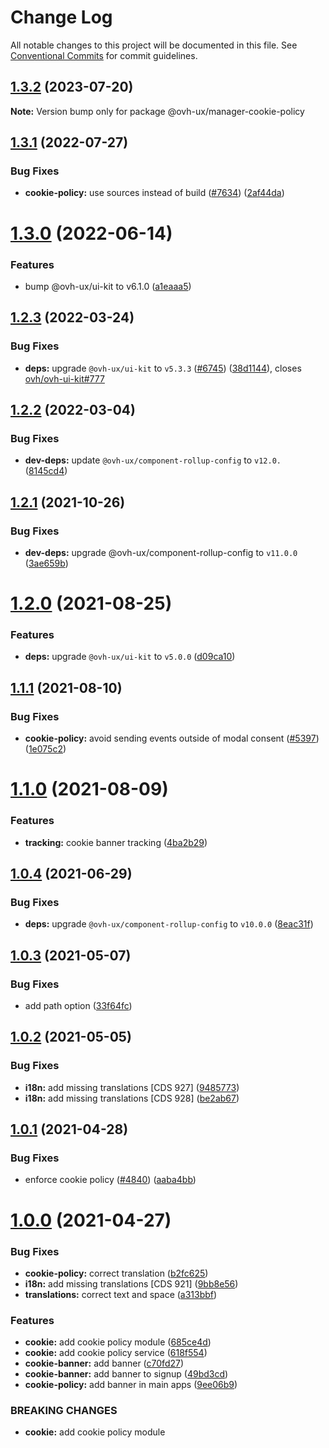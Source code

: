 # Change Log

All notable changes to this project will be documented in this file.
See [Conventional Commits](https://conventionalcommits.org) for commit guidelines.

## [1.3.2](https://github.com/ovh/manager/compare/@ovh-ux/manager-cookie-policy@1.3.1...@ovh-ux/manager-cookie-policy@1.3.2) (2023-07-20)

**Note:** Version bump only for package @ovh-ux/manager-cookie-policy





## [1.3.1](https://github.com/ovh/manager/compare/@ovh-ux/manager-cookie-policy@1.3.0...@ovh-ux/manager-cookie-policy@1.3.1) (2022-07-27)


### Bug Fixes

* **cookie-policy:** use sources instead of build ([#7634](https://github.com/ovh/manager/issues/7634)) ([2af44da](https://github.com/ovh/manager/commit/2af44daa5c7b2640b97b1984723e79b229cb8b28))



# [1.3.0](https://github.com/ovh/manager/compare/@ovh-ux/manager-cookie-policy@1.2.3...@ovh-ux/manager-cookie-policy@1.3.0) (2022-06-14)


### Features

* bump @ovh-ux/ui-kit to v6.1.0 ([a1eaaa5](https://github.com/ovh/manager/commit/a1eaaa5cb68652d1d600ba02e0d27de557de94e5))



## [1.2.3](https://github.com/ovh/manager/compare/@ovh-ux/manager-cookie-policy@1.2.2...@ovh-ux/manager-cookie-policy@1.2.3) (2022-03-24)


### Bug Fixes

* **deps:** upgrade `@ovh-ux/ui-kit` to `v5.3.3` ([#6745](https://github.com/ovh/manager/issues/6745)) ([38d1144](https://github.com/ovh/manager/commit/38d11445b3671755758d153a4f4a166c7946705c)), closes [ovh/ovh-ui-kit#777](https://github.com/ovh/ovh-ui-kit/issues/777)



## [1.2.2](https://github.com/ovh/manager/compare/@ovh-ux/manager-cookie-policy@1.2.1...@ovh-ux/manager-cookie-policy@1.2.2) (2022-03-04)


### Bug Fixes

* **dev-deps:** update `@ovh-ux/component-rollup-config` to `v12.0.` ([8145cd4](https://github.com/ovh/manager/commit/8145cd44a34cec071db4b5267182705625951077))



## [1.2.1](https://github.com/ovh/manager/compare/@ovh-ux/manager-cookie-policy@1.2.0...@ovh-ux/manager-cookie-policy@1.2.1) (2021-10-26)


### Bug Fixes

* **dev-deps:** upgrade @ovh-ux/component-rollup-config to `v11.0.0` ([3ae659b](https://github.com/ovh/manager/commit/3ae659bea59244fd5660375b9dac52055cc374b0))



# [1.2.0](https://github.com/ovh/manager/compare/@ovh-ux/manager-cookie-policy@1.1.1...@ovh-ux/manager-cookie-policy@1.2.0) (2021-08-25)


### Features

* **deps:** upgrade `@ovh-ux/ui-kit` to `v5.0.0` ([d09ca10](https://github.com/ovh/manager/commit/d09ca10f4b7ca629e0b2f1fcb59278ea7f309a9e))



## [1.1.1](https://github.com/ovh/manager/compare/@ovh-ux/manager-cookie-policy@1.1.0...@ovh-ux/manager-cookie-policy@1.1.1) (2021-08-10)


### Bug Fixes

* **cookie-policy:** avoid sending events outside of modal consent ([#5397](https://github.com/ovh/manager/issues/5397)) ([1e075c2](https://github.com/ovh/manager/commit/1e075c222e2e4be93d9f8ea3f4f288195b38bc2a))



# [1.1.0](https://github.com/ovh/manager/compare/@ovh-ux/manager-cookie-policy@1.0.4...@ovh-ux/manager-cookie-policy@1.1.0) (2021-08-09)


### Features

* **tracking:** cookie banner tracking ([4ba2b29](https://github.com/ovh/manager/commit/4ba2b293a07489dd5e5b1211d20aa4ed9b95f0fa))



## [1.0.4](https://github.com/ovh/manager/compare/@ovh-ux/manager-cookie-policy@1.0.3...@ovh-ux/manager-cookie-policy@1.0.4) (2021-06-29)


### Bug Fixes

* **deps:** upgrade `@ovh-ux/component-rollup-config` to `v10.0.0` ([8eac31f](https://github.com/ovh/manager/commit/8eac31f81e46d1570c131cf55788d6435842ab6d))



## [1.0.3](https://github.com/ovh/manager/compare/@ovh-ux/manager-cookie-policy@1.0.2...@ovh-ux/manager-cookie-policy@1.0.3) (2021-05-07)


### Bug Fixes

* add path option ([33f64fc](https://github.com/ovh/manager/commit/33f64fc3c71b8c0bbff27cb40d56cfbdd19e695a))



## [1.0.2](https://github.com/ovh/manager/compare/@ovh-ux/manager-cookie-policy@1.0.1...@ovh-ux/manager-cookie-policy@1.0.2) (2021-05-05)


### Bug Fixes

* **i18n:** add missing translations [CDS 927] ([9485773](https://github.com/ovh/manager/commit/94857730b2424c10201ec4e690e5464f7c1aeafd))
* **i18n:** add missing translations [CDS 928] ([be2ab67](https://github.com/ovh/manager/commit/be2ab67bf0d2f2be9403ebb1f4d314a3c4eebf17))



## [1.0.1](https://github.com/ovh/manager/compare/@ovh-ux/manager-cookie-policy@1.0.0...@ovh-ux/manager-cookie-policy@1.0.1) (2021-04-28)


### Bug Fixes

* enforce cookie policy ([#4840](https://github.com/ovh/manager/issues/4840)) ([aaba4bb](https://github.com/ovh/manager/commit/aaba4bba6bc1f0ec900ec20f22c7ccb0f1f6dfae))



# [1.0.0](https://github.com/ovh/manager/compare/@ovh-ux/manager-cookie-policy@0.0.0...@ovh-ux/manager-cookie-policy@1.0.0) (2021-04-27)


### Bug Fixes

* **cookie-policy:** correct translation ([b2fc625](https://github.com/ovh/manager/commit/b2fc625da91e21b74938e3b0b816df849ef3467e))
* **i18n:** add missing translations [CDS 921] ([9bb8e56](https://github.com/ovh/manager/commit/9bb8e56115321ded2cf8a9ed79e3dd36ad3949f8))
* **translations:** correct text and space ([a313bbf](https://github.com/ovh/manager/commit/a313bbf13af1cef56e1573a74844281e32f2d6aa))


### Features

* **cookie:** add cookie policy module ([685ce4d](https://github.com/ovh/manager/commit/685ce4d6051556e73253e2a5a9543646ac1afb98))
* **cookie:** add cookie policy service ([618f554](https://github.com/ovh/manager/commit/618f5543760434bf05503d509c14cb8dc6e97d2b))
* **cookie-banner:** add banner ([c70fd27](https://github.com/ovh/manager/commit/c70fd2754916b63dd4752ab011856d0a8bab3c4c))
* **cookie-banner:** add banner to signup ([49bd3cd](https://github.com/ovh/manager/commit/49bd3cd04cf185b1a4bf55d96da70a9a31bcc1b8))
* **cookie-policy:** add banner in main apps ([9ee06b9](https://github.com/ovh/manager/commit/9ee06b943e1be00de84f6ed495316a130ae6aa3e))


### BREAKING CHANGES

* **cookie:** add cookie policy module
